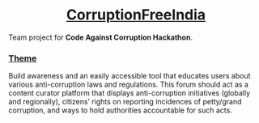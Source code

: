 <h1 align="center"><a href="#">CorruptionFreeIndia</a></h1>
Team project for <b>Code Against Corruption Hackathon</b>.

<h3><a href="#">Theme</a></h3>
Build awareness and an easily accessible tool that educates users about various anti-corruption laws and regulations. This forum should act as a content curator platform that displays anti-corruption initiatives (globally and regionally), citizens’ rights on reporting incidences of petty/grand corruption, and ways to hold authorities accountable for such acts.
